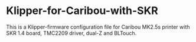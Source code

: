 # Klipper-for-Caribou-with-SKR
This is a Klipper-firmware configuration file for Caribou MK2.5s printer with SKR 1.4 board, TMC2209 driver, dual-Z and BLTouch. 

